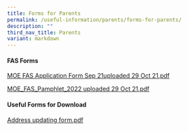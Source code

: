 ```yaml
---
title: Forms for Parents
permalink: /useful-information/parents/forms-for-parents/
description: ""
third_nav_title: Parents
variant: markdown
---
```

#### FAS Forms

[MOE FAS Application Form Sep 21uploaded 29 Oct 21.pdf](/files/MOE%20FAS%20Application%20Form%20Sep%2021uploaded%2029%20Oct%2021.pdf)

[MOE\_FAS\_Pamphlet\_2022 uploaded 29 Oct 21.pdf](/files/MOE_FAS_Pamphlet_2022%20uploaded%2029%20Oct%2021.pdf)  

  

#### Useful Forms for Download

[Address updating form.pdf](/files/Address%20updating%20form.pdf)